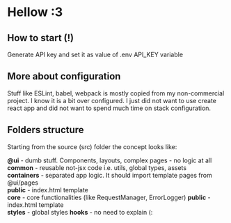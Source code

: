 # Hellow :3

## How to start (!)
Generate API key and set it as value of .env API_KEY variable

## More about configuration 
Stuff like ESLint, babel, webpack is mostly copied from my non-commercial project.
I know it is a bit over configured. I just did not want to use create react app and did not
want to spend much time on stack configuration.


## Folders structure
Starting from the source (src) folder the concept looks like: <br>

**@ui** - dumb stuff. Components, layouts, complex pages - no logic at all<br>
**common** - reusable not-jsx code i.e. utils, global types, assets<br>
**containers** - separated app logic. It should import template pages from @ui/pages<br>
**public** - index.html template<br>
**core** - core functionalities (like RequestManager, ErrorLogger)
**public** - index.html template<br>
**styles** - global styles
**hooks** - no need to explain (:
